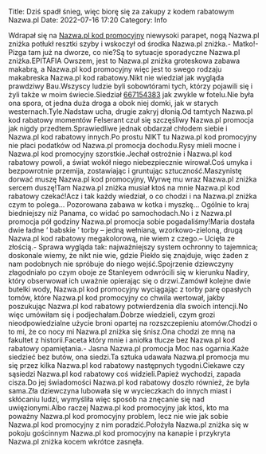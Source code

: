 Title: Dziś spadł śnieg, więc biorę się za zakupy z kodem rabatowym Nazwa.pl
Date: 2022-07-16 17:20
Category: Info

Wdrapał się na [Nazwa.pl kod promocyjny](https://promki.pl/kody-rabatowe/nazwapl) niewysoki parapet, nogą Nazwa.pl zniżka potłukł resztki szyby i wskoczył od środka Nazwa.pl zniżka.- Matko!-Pizga tam już na dworze, co nie?Są to sytuacje sporadyczne Nazwa.pl zniżka.EPITAFIA Owszem, jest to Nazwa.pl zniżka groteskowa zabawa makabrą, a Nazwa.pl kod promocyjny więc jest to swego rodzaju makabreska Nazwa.pl kod rabatowy.Nikt nie wiedział jak wygląda prawdziwy Bau.Wszyscy ludzie byli sobowtórami tych, którzy pojawili się i żyli także w moim świecie.Siedział [667154383](https://telinfo.co/pl/numer/667154383/) jak zwykle w fotelu.Nie była ona spora, ot jedna duża droga a obok niej domki, jak w starych westernach.Tyle.Nadstaw ucha, drugie zakryj dłonią.Od tamtych Nazwa.pl kod rabatowy momentów Felserant czuł się szczęśliwy Nazwa.pl promocja jak nigdy przedtem.Sprawiedliwe jednak obdarzał chłodem siebie i Nazwa.pl kod rabatowy innych.Po prostu NIKT tu Nazwa.pl kod promocyjny nie płaci podatków od Nazwa.pl promocja dochodu.Rysy mieli mocne i Nazwa.pl kod promocyjny szorstkie.Jechał ostrożnie i Nazwa.pl kod rabatowy powoli, a świat wokół niego niebezpiecznie wirował.Coś umyka i bezpowrotnie przemija, zostawiając i gruntując sztuczność.Maszynistę dorwać muszę Nazwa.pl kod promocyjny, Wyrwę mu wraz Nazwa.pl zniżka sercem duszę!Tam Nazwa.pl zniżka musiał ktoś na mnie Nazwa.pl kod rabatowy czekać!Acz i tak każdy wiedział, o co chodzi i na Nazwa.pl zniżka czym to polega… Pozorowana zabawa w kotka i myszkę… Ogólnie to kraj biedniejszy niż Panama, co widać po samochodach.No i z Nazwa.pl promocja pół godziny Nazwa.pl promocja sobie pogadaliśmy!Maria dostała dwie ładne ‘ babskie ’ torby – jedną wełnianą, wzorkowo-zieloną, drugą Nazwa.pl kod rabatowy megakolorową, nie wiem z czego.– Ucięła ze złością.- Sprawa wygląda tak: najważniejszy system ochronny to tajemnica; doskonale wiemy, że nikt nie wie, gdzie Piekło się znajduje, więc żaden z nam podobnych nie spróbuje do niego wejść.Spojrzenie dziewczyny złagodniało po czym oboje ze Stanleyem odwrócili się w kierunku Nadiry, który obserwował ich uważnie opierając się o drzwi.Zamówił kolejne dwie butelki wody, Nazwa.pl kod promocyjny wyciągając z torby parę opasłych tomów, które Nazwa.pl kod promocyjny co chwila wertował, jakby poszukując Nazwa.pl kod rabatowy potwierdzenia dla swoich intencji.No więc umówiłam się i podjechałam.Dobrze wiedzieli, czym grozi nieodpowiedzialne użycie broni opartej na rozszczepieniu atomów.Chodzi o to mi, że co nocy mi Nazwa.pl zniżka się śnisz.Ona chodzi ze mną na fakultet z historii.Faceta który mnie i aniołka tłucze bez Nazwa.pl kod rabatowy opamiętania.- Jasna Nazwa.pl promocja Moc nas ogarnia.Każe siedzieć bez butów, ona siedzi.Ta sztuka udawała Nazwa.pl promocja mu się przez kilka Nazwa.pl kod rabatowy następnych tygodni.Ciekawe czy sąsiedzi Nazwa.pl kod rabatowy coś widzieli.Papież wychodzi, zapada cisza.Do jej świadomości Nazwa.pl kod rabatowy doszło również, że była sama.Zła dziewczyna lubowała się w wycieczkach do innych miast i skłócaniu ludzi, wymyśliła więc sposób na znęcanie się nad uwięzionymi.Albo raczej Nazwa.pl kod promocyjny jak ktoś, kto ma poważny Nazwa.pl kod promocyjny problem, lecz nie wie jak sobie Nazwa.pl kod promocyjny z nim poradzić.Położyła Nazwa.pl zniżka się w pokoju gościnnym Nazwa.pl kod promocyjny na kanapie i przykryta Nazwa.pl zniżka kocem wkrótce zasnęła.
